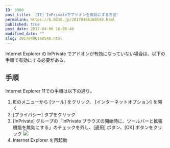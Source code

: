 ```yaml
---
ID: 3000
post_title: '[IE] InPrivateでアドオンを有効にする方法'
permalink: https://b.0218.jp/20170406160540.html
published: true
post_date: 2017-04-06 16:05:40
modified_date: ""
slug: 20170406160540.html
---
```

Internet Explorer の InPrivate でアドオンが有効になっていない場合は、以下の手順で有効にする必要がある。
<!--more-->

## 手順
Internet Explorer 11での手順は以下の通り。

1. IEのメニューから [ツール] をクリック、 [インターネットオプション] を開く
2. [プライバシー] タブをクリック
3. [InPrivate] グループの「InPrivate ブラウズの開始時に、ツールバーと拡張機能を無効にする」のチェックを外し、[適用] ボタン、[OK] ボタンをクリック
  ![](https://i.imgur.com/aqOAK8k.png)
4. Internet Explorer を再起動